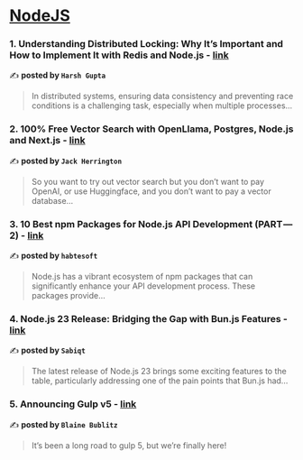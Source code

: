 
<h1><a href=https://medium.com/tag/nodejs/recommended target="_blank" rel="noopener noreferrer">NodeJS</a></h1>
<h3>1. Understanding Distributed Locking: Why It’s Important and How to Implement It with Redis and Node.js - <a href="https://medium.com/@devharshgupta.com/understanding-distributed-locking-why-its-important-and-how-to-implement-it-with-redis-and-node-js-0fcfe799a1cb" target="_blank" rel="noopener noreferrer">link</a></h3>

✍️ **posted by `Harsh Gupta`**

<blockquote>In distributed systems, ensuring data consistency and preventing race conditions is a challenging task, especially when multiple processes…</blockquote>

<h3>2. 100% Free Vector Search with OpenLlama, Postgres, Node.js and Next.js - <a href="https://medium.com/javascript-in-plain-english/100-free-vector-search-with-openllama-postgres-nodejs-and-nextjs-e496856766f7" target="_blank" rel="noopener noreferrer">link</a></h3>

✍️ **posted by `Jack Herrington`**

<blockquote>So you want to try out vector search but you don’t want to pay OpenAI, or use Huggingface, and you don’t want to pay a vector database…</blockquote>

<h3>3. 10 Best npm Packages for Node.js API Development (PART — 2) - <a href="https://medium.com/@habtesoft/10-best-npm-packages-for-node-js-api-development-part-2-bf714587832d" target="_blank" rel="noopener noreferrer">link</a></h3>

✍️ **posted by `habtesoft`**

<blockquote>Node.js has a vibrant ecosystem of npm packages that can significantly enhance your API development process. These packages provide…</blockquote>

<h3>4. Node.js 23 Release: Bridging the Gap with Bun.js Features - <a href="https://medium.com/@sabiqt/node-js-23-release-bridging-the-gap-with-bun-js-features-05ce02f8fa0d" target="_blank" rel="noopener noreferrer">link</a></h3>

✍️ **posted by `Sabiqt`**

<blockquote>The latest release of Node.js 23 brings some exciting features to the table, particularly addressing one of the pain points that Bun.js had…</blockquote>

<h3>5. Announcing Gulp v5 - <a href="https://medium.com/gulpjs/announcing-gulp-v5-c67d077dbdb7" target="_blank" rel="noopener noreferrer">link</a></h3>

✍️ **posted by `Blaine Bublitz`**

<blockquote>It’s been a long road to gulp 5, but we’re finally here!</blockquote>

